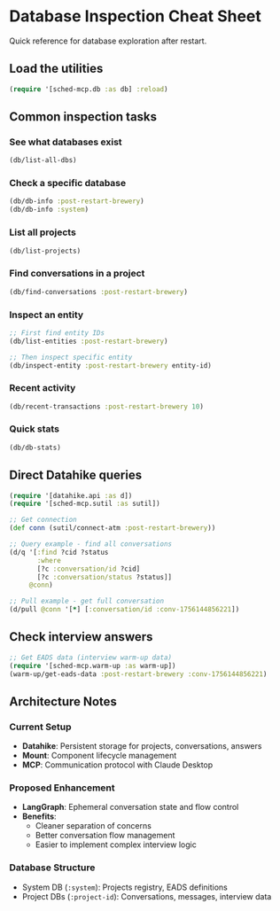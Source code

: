 # Database Inspection Cheat Sheet

Quick reference for database exploration after restart.

## Load the utilities
```clojure
(require '[sched-mcp.db :as db] :reload)
```

## Common inspection tasks

### See what databases exist
```clojure
(db/list-all-dbs)
```

### Check a specific database
```clojure
(db/db-info :post-restart-brewery)
(db/db-info :system)
```

### List all projects
```clojure
(db/list-projects)
```

### Find conversations in a project
```clojure
(db/find-conversations :post-restart-brewery)
```

### Inspect an entity
```clojure
;; First find entity IDs
(db/list-entities :post-restart-brewery)

;; Then inspect specific entity
(db/inspect-entity :post-restart-brewery entity-id)
```

### Recent activity
```clojure
(db/recent-transactions :post-restart-brewery 10)
```

### Quick stats
```clojure
(db/db-stats)
```

## Direct Datahike queries

```clojure
(require '[datahike.api :as d])
(require '[sched-mcp.sutil :as sutil])

;; Get connection
(def conn (sutil/connect-atm :post-restart-brewery))

;; Query example - find all conversations
(d/q '[:find ?cid ?status
       :where
       [?c :conversation/id ?cid]
       [?c :conversation/status ?status]]
     @conn)

;; Pull example - get full conversation
(d/pull @conn '[*] [:conversation/id :conv-1756144856221])
```

## Check interview answers

```clojure
;; Get EADS data (interview warm-up data)
(require '[sched-mcp.warm-up :as warm-up])
(warm-up/get-eads-data :post-restart-brewery :conv-1756144856221)
```

## Architecture Notes

### Current Setup
- **Datahike**: Persistent storage for projects, conversations, answers
- **Mount**: Component lifecycle management
- **MCP**: Communication protocol with Claude Desktop

### Proposed Enhancement
- **LangGraph**: Ephemeral conversation state and flow control
- **Benefits**:
  - Cleaner separation of concerns
  - Better conversation flow management
  - Easier to implement complex interview logic

### Database Structure
- System DB (`:system`): Projects registry, EADS definitions
- Project DBs (`:project-id`): Conversations, messages, interview data
